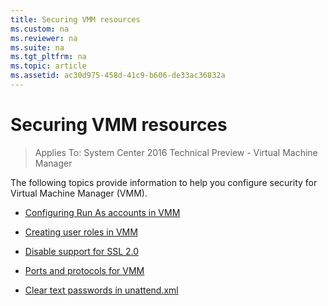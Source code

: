 ```yaml
---
title: Securing VMM resources
ms.custom: na
ms.reviewer: na
ms.suite: na
ms.tgt_pltfrm: na
ms.topic: article
ms.assetid: ac30d975-458d-41c9-b606-de33ac36832a
---
```

# Securing VMM resources

>Applies To: System Center 2016 Technical Preview - Virtual Machine Manager

The following topics provide information to help you configure security for Virtual Machine Manager (VMM).

-   [Configuring Run As accounts in VMM](Configuring-Run-As-accounts-in-VMM.md)

-   [Creating user roles in VMM](Creating-user-roles-in-VMM.md)

-   [Disable support for SSL 2.0](Disable-support-for-SSL-2.0.md)

-   [Ports and protocols for VMM](Ports-and-protocols-for-VMM.md)

-   [Clear text passwords in unattend.xml](Clear-text-passwords-in-unattend.xml.md)





